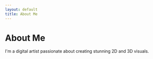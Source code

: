 ```yaml
---
layout: default
title: About Me
---
```


# About Me

I'm a digital artist passionate about creating stunning 2D and 3D visuals.